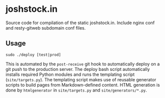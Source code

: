 # joshstock.in

Source code for compilation of the static joshstock.in. Include nginx conf and resty-gitweb subdomain conf files.

## Usage

```
sudo ./deploy [test|prod]
```

This is automated by the `post-receive` git hook to automatically deploy on a
git push to the production server. The deploy bash script automatically
installs required Python modules and runs the templating script
(`site/targets.py`). The templating script makes use of reusable generator
scripts to build pages from Markdown-defined content. HTML generation is done
by `htmlgenerator` in `site/targets.py` and `site/generators/*.py`.
